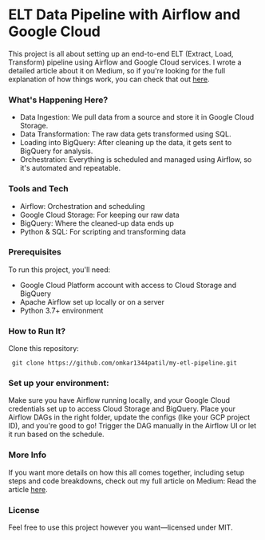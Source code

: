 # ELT Data Pipeline with Airflow and Google Cloud

This project is all about setting up an end-to-end ELT (Extract, Load, Transform) pipeline using Airflow and Google Cloud services. I wrote a detailed article about it on Medium, so if you're looking for the full explanation of how things work, you can check that out [here](https://medium.com/@omkar1344patil/building-an-end-to-end-etl-data-pipeline-with-airflow-and-google-cloud-ff9179edcf16).

### What's Happening Here?
- Data Ingestion: We pull data from a source and store it in Google Cloud Storage.
- Data Transformation: The raw data gets transformed using SQL.
- Loading into BigQuery: After cleaning up the data, it gets sent to BigQuery for analysis.
- Orchestration: Everything is scheduled and managed using Airflow, so it's automated and repeatable.


### Tools and Tech
- Airflow: Orchestration and scheduling
- Google Cloud Storage: For keeping our raw data
- BigQuery: Where the cleaned-up data ends up
- Python & SQL: For scripting and transforming data

### Prerequisites
To run this project, you'll need:

- Google Cloud Platform account with access to Cloud Storage and BigQuery
- Apache Airflow set up locally or on a server
- Python 3.7+ environment

### How to Run It?
Clone this repository:

``` git clone https://github.com/omkar1344patil/my-etl-pipeline.git```

### Set up your environment:
Make sure you have Airflow running locally, and your Google Cloud credentials set up to access Cloud Storage and BigQuery.
Place your Airflow DAGs in the right folder, update the configs (like your GCP project ID), and you're good to go!
Trigger the DAG manually in the Airflow UI or let it run based on the schedule.

### More Info
If you want more details on how this all comes together, including setup steps and code breakdowns, check out my full article on Medium: 
Read the article [here](https://medium.com/@omkar1344patil/building-an-end-to-end-etl-data-pipeline-with-airflow-and-google-cloud-ff9179edcf16).

### License
Feel free to use this project however you want—licensed under MIT.


